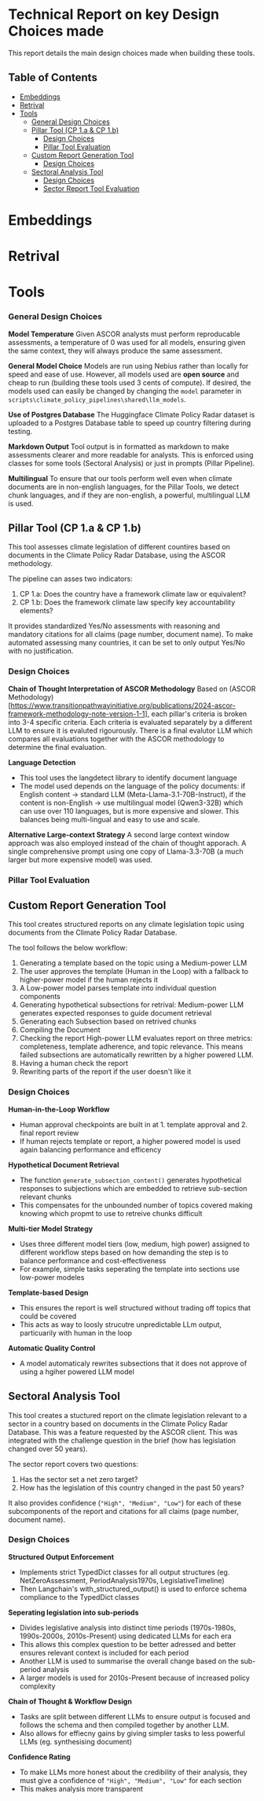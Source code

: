 # Technical Report on key Design Choices made

This report details the main design choices made when building these tools.

## Table of Contents

- [Embeddings](#embeddings)
- [Retrival](#retrival)
- [Tools](#tools)
  - [General Design Choices](#general-design-choices)
  - [Pillar Tool (CP 1.a & CP 1.b)](#pillar-tool-cp-1a--cp-1b)
    - [Design Choices](#design-choices)
    - [Pillar Tool Evaluation](#pillar-tool-evaluation)
  - [Custom Report Generation Tool](#custom-report-generation-tool)
    - [Design Choices](#design-choices-1)
  - [Sectoral Analysis Tool](#sectoral-analysis-tool)
    - [Design Choices](#design-choices-2)
    - [Sector Report Tool Evaluation](#sector-report-tool-evaluation)

# Embeddings

# Retrival

# Tools

### General Design Choices

**Model Temperature**
Given ASCOR analysts must perform reproducable assessments, a temperature of 0 was used for all models, ensuring given the same context, they will always produce the same assessment.

**General Model Choice**
Models are run using Nebius rather than locally for speed and ease of use. However, all models used are **open source** and cheap to run (building these tools used 3 cents of compute). If desired, the models used can easily be changed by changing the `model` parameter in `scripts\climate_policy_pipelines\shared\llm_models`.

**Use of Postgres Database**
The Huggingface Climate Policy Radar dataset is uploaded to a Postgres Database table to speed up country filtering during testing. 

**Markdown Output**
Tool output is in formatted as markdown to make assessments clearer and more readable for analysts. This is enforced using classes for some tools (Sectoral Analysis) or just in prompts (Pillar Pipeline).

**Multilingual**
To ensure that our tools perform well even when climate documents are in non-english languages, for the Pillar Tools, we detect chunk languages, and if they are non-english, a powerful, multilingual LLM is used.

## Pillar Tool (CP 1.a & CP 1.b)

This tool assesses climate legislation of different countires based on documents in the Climate Policy Radar Database, using the ASCOR methodology. 

The pipeline can asses two indicators:
1. CP 1.a: Does the country have a framework climate law or equivalent?
2. CP 1.b: Does the framework climate law specify key accountability elements?

It provides standardized Yes/No assessments with reasoning and mandatory citations for all claims (page number, document name). To make automated assessing many countries, it can be set to only output Yes/No with no justification.

### Design Choices

**Chain of Thought Interpretation of ASCOR Methodology** 
Based on (ASCOR Methodology)[https://www.transitionpathwayinitiative.org/publications/2024-ascor-framework-methodology-note-version-1-1], each pillar's criteria is broken into 3-4 specific criteria. Each criteria is evaluated separately by a different LLM to ensure it is evaluted rigourously. There is a final evalutor LLM which compares all evaluations together with the ASCOR methodology to determine the final evaluation.

**Language Detection**
- This tool uses the langdetect library to identify document language
- The model used depends on the language of the policy documents: if English content → standard LLM (Meta-Llama-3.1-70B-Instruct), if the content is non-English → use multilingual model (Qwen3-32B) which can use over 110 languages, but is more expensive and slower. This balances being multi-lingual and easy to use and scale. 

**Alternative Large-context Strategy**
A second large context window approach was also employed instead of the chain of thought apporach. A single comprehensive prompt using one copy of Llama-3.3-70B (a much larger but more expensive model) was used.

### Pillar Tool Evaluation


## Custom Report Generation Tool

This tool creates structured reports on any climate legislation topic using documents from the Climate Policy Radar Database.

The tool follows the below workflow:

1. Generating a template based on the topic using a Medium-power LLM
2. The user approves the template (Human in the Loop) with a fallback to higher-power model if the human rejects it
3. A Low-power model parses template into individual question components
4. Generating hypothetical subsections for retrival: Medium-power LLM generates expected responses to guide document retrieval
4. Generating each Subsection based on retrived chunks
5. Compiling the Document
6. Checking the report
High-power LLM evaluates report on three metrics: completeness, template adherence, and topic relevance. This means failed subsections are automatically rewritten by a higher powered LLM.
7. Having a human check the report
8. Rewriting parts of the report if the user doesn't like it

### Design Choices

**Human-in-the-Loop Workflow**
- Human approval checkpoints are built in at 1. template approval and  2. final report review
- If human rejects template or report, a higher powered model is used again balancing performance and efficency

**Hypothetical Document Retrieval**
- The function `generate_subsection_content()` generates hypothetical responses to subjections which are embedded to retrieve sub-section relevant chunks
- This compensates for the unbounded number of topics covered making knowing which propmt to use to retreive chunks difficult

**Multi-tier Model Strategy**
- Uses three different model tiers (low, medium, high power) assigned to different workflow steps based on how demanding the step is to balance performance and cost-effectiveness
- For example, simple tasks seperating the template into sections use low-power modeles

**Template-based Design**
- This ensures the report is well structured without trading off topics that could be covered
- This acts as way to loosly strucutre unpredictable LLm output, particuarily with human in the loop 

**Automatic Quality Control**
- A model automaticaly rewrites subsections that it does not approve of using a hgiher powered LLM model


## Sectoral Analysis Tool

This tool creates a stuctured report on the climate legislation relevant to a sector in a country based on documents in the Climate Policy Radar Database. This was a feature requested by the ASCOR client. This was integrated with the challenge question in the brief (how has legislation changed over 50 years).

The sector report covers two questions:
1. Has the sector set a net zero target?
2. How has the legislation of this country changed in the past 50 years?

It also provides confidence (`"High", "Medium", "Low"`) for each of these subcomponents of the report and citations for all claims (page number, document name). 

### Design Choices

**Structured Output Enforcement**

- Implements strict TypedDict classes for all output structures (eg. NetZeroAssessment, PeriodAnalysis1970s, LegislativeTimeline)
- Then Langchain's with_structured_output() is used to enforce schema compliance to the TypedDict classes 

**Seperating legislation into sub-periods**
- Divides legislative analysis into distinct time periods (1970s-1980s, 1990s-2000s, 2010s-Present) using dedicated LLMs for each era
- This allows this complex question to be better adressed and better ensures relevant context is included for each period
- Another LLM is used to summarise the overall change based on the sub-period analysis
- A larger models is used for 2010s-Present because of increased policy complexity

**Chain of Thought & Workflow Design**

- Tasks are split between different LLMs to ensure output is focused and follows the schema and then compiled together by another LLM. 
- Also allows for effiecny gains by giving simpler tasks to less powerful LLMs (eg. synthesising document)

**Confidence Rating**
- To make LLMs more honest about the credibility of their analysis, they must give a confidence of `"High", "Medium", "Low"` for each section
- This makes analysis more transparent

